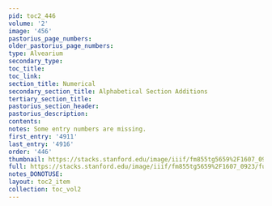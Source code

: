 ```yaml
---
pid: toc2_446
volume: '2'
image: '456'
pastorius_page_numbers: 
older_pastorius_page_numbers: 
type: Alvearium
secondary_type: 
toc_title: 
toc_link: 
section_title: Numerical
secondary_section_title: Alphabetical Section Additions
tertiary_section_title: 
pastorius_section_header: 
pastorius_description: 
contents: 
notes: Some entry numbers are missing.
first_entry: '4911'
last_entry: '4916'
order: '446'
thumbnail: https://stacks.stanford.edu/image/iiif/fm855tg5659%2F1607_0923/full/100,/0/default.jpg
full: https://stacks.stanford.edu/image/iiif/fm855tg5659%2F1607_0923/full/full/0/default.jpg
notes_DONOTUSE: 
layout: toc2_item
collection: toc_vol2
---
```

